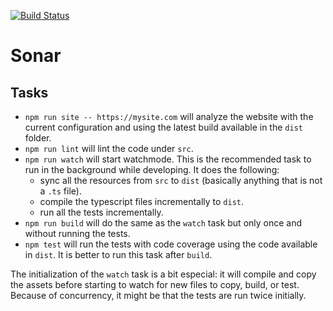 [![Build Status](https://travis-ci.com/MicrosoftEdge/Sonar.svg?token=ie6AidxpTLajKCNExwqL&branch=master)](https://travis-ci.com/MicrosoftEdge/sonar)

# Sonar

## Tasks

* `npm run site -- https://mysite.com` will analyze the website with the current configuration and using the latest build available in the `dist` folder.
* `npm run lint` will lint the code under `src`.
* `npm run watch` will start watchmode. This is the recommended task to run in the background while developing. It does the following:
  * sync all the resources from `src` to `dist` (basically anything that is not a `.ts` file).
  * compile the typescript files incrementally to `dist`.
  * run all the tests incrementally.
* `npm run build` will do the same as the `watch` task but only once and without running the tests.
* `npm test` will run the tests with code coverage using the code available in `dist`. It is better to run this task after `build`.

The initialization of the `watch` task is a bit especial: it will compile and copy the assets before starting to watch for new files to copy, build, or test. Because of concurrency, it might be that the tests are run twice initially.
